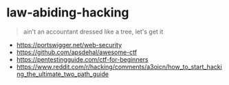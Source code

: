 # law-abiding-hacking
> ain't an accountant dressed like a tree, let's get it
- https://portswigger.net/web-security
- https://github.com/apsdehal/awesome-ctf
- https://pentestingguide.com/ctf-for-beginners
- https://www.reddit.com/r/hacking/comments/a3oicn/how_to_start_hacking_the_ultimate_two_path_guide
